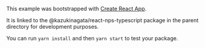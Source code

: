 This example was bootstrapped with [Create React App](https://github.com/facebook/create-react-app).

It is linked to the @kazukinagata/react-nps-typescript package in the parent directory for development purposes.

You can run `yarn install` and then `yarn start` to test your package.
